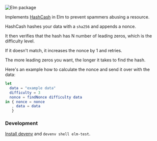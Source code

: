 ![Elm package](https://img.shields.io/elm-package/v/cachix/elm-hashcash)

Implements [HashCash](https://en.wikipedia.org/wiki/Hashcash) in Elm to
prevent spammers abusing a resource.

HashCash hashes your data with a `sha256` and appends a nonce.

It then verifies that the hash has N number of leading zeros, which is the difficulty level.

If it doesn't match, it increases the nonce by 1 and retries.

The more leading zeros you want, the longer it takes to find the hash.

Here's an example how to calculate the nonce and send it over with the data:

```elm
let 
  data = "example data"
  difficulty = 3
  nonce = findNonce difficulty data
in { nonce = nonce 
   , data = data
   }
```

### Development

[Install devenv](https://devenv.sh/getting-started/) and `devenv shell elm-test`.